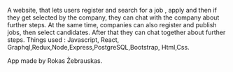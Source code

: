 A website, that lets users register and search for a job , apply and then if they get selected by the company, they can chat with the company about further steps. 
At the same time, companies can also register and publish jobs, then select candidates. After that they can chat together about further steps.
Things used : Javascript, React, Graphql,Redux,Node,Express,PostgreSQL,Bootstrap, Html,Css.


App made by Rokas Žebrauskas.
